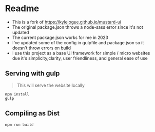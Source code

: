 # Readme

- This is a fork of https://kylelogue.github.io/mustard-ui
- The original package.json throws a node-sass error since it's not updated
- The current package.json works for me in 2023
- I've updated some of the config in gulpfile and package.json so it doesn't throw errors on build
- I use this project as a base UI framework for simple / micro websites due it's simplicity,clarity, user friendliness, and general ease of use

## Serving with gulp

> This will serve the website locally

```
npm install
gulp
```

## Compiling as Dist

```
npm run build
```